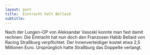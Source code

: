 ```yaml
---
layout: post
title:  Eintracht holt Bellaid
subtitle:  
---
```


Nach der Lungen-OP von Aleksandar Vasoski konnte man fast damit rechnen: Die Eintracht hat nun doch den Franzosen Habib Bellaid von Racing Straßburg verpflichtet. Der Innenverteidiger kostet etwa 2,5 Millionen Euro. Ursprünglich hatte Straßburg das Doppelte verlangt.


